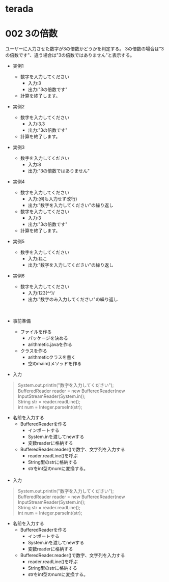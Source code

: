 # terada

# 002 3の倍数
ユーザーに入力させた数字が3の倍数かどうかを判定する。 3の倍数の場合は"3の倍数です"、違う場合は"3の倍数ではありません"と表示する。
- 実例1
  - 数字を入力してください
    - 入力:3
    - 出力:"3の倍数です"
  - 計算を終了します。
   
- 実例2
  - 数字を入力してください
    - 入力:3.3
    - 出力:"3の倍数です"
   - 計算を終了します。
   
- 実例3
  - 数字を入力してください
    - 入力:8
    - 出力:"3の倍数ではありません"
   
 - 実例4
   - 数字を入力してください
     - 入力:(何も入力せず改行)
     - 出力:"数字を入力してください"の繰り返し
   - 数字を入力してください
     - 入力:3
     - 出力:"3の倍数です"
   - 計算を終了します。
   
 - 実例5
   - 数字を入力してください
     - 入力:ねこ
     - 出力:"数字を入力してください"の繰り返し

 - 実例6
    - 数字を入力してください
      - 入力:123(^^)/
      - 出力:"数字のみ入力してください"の繰り返し<br><br><br>

 - 事前準備
   -  ファイルを作る
      -  パッケージを決める
      -  arithmetic.javaを作る
   -  クラスを作る
      -  arithmeticクラスを書く
      -  空のmain()メソッドを作る
    
- 入力
 >System.out.println("数字を入力してください");<br>
		BufferedReader reader = new BufferedReader(new InputStreamReader(System.in));<br>
		String str = reader.readLine();<br>
		int num = Integer.parseInt(str);<br>
   -  名前を入力する
      -  BufferedReaderを作る
          -  インポートする
          -  System.inを渡してnewする
          -  変数readerに格納する
      -  BufferedReader.reader()で数字、文字列を入力する
          -   reader.readLine()を呼ぶ
          -   String型のstrに格納する
          -   strをint型のnumに変換する。<br><br>
- 入力
 >System.out.println("数字を入力してください");<br>
		BufferedReader reader = new BufferedReader(new InputStreamReader(System.in));<br>
		String str = reader.readLine();<br>
		int num = Integer.parseInt(str);<br>
   -  名前を入力する
      -  BufferedReaderを作る
          -  インポートする
          -  System.inを渡してnewする
          -  変数readerに格納する
      -  BufferedReader.reader()で数字、文字列を入力する
          -   reader.readLine()を呼ぶ
          -   String型のstrに格納する
          -   strをint型のnumに変換する。


